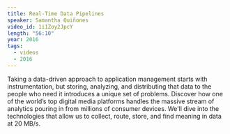 ```yaml
---
title: Real-Time Data Pipelines
speaker: Samantha Quiñones
video_id: 1i1Zoy2JpcY
length: "56:10"
year: 2016
tags:
  - videos
  - 2016
---
```


Taking a data-driven approach to application management starts with instrumentation, but storing, analyzing, and distributing that data to the people who need it introduces a unique set of problems. Discover how one of the world’s top digital media platforms handles the massive stream of analytics pouring in from millions of consumer devices. We'll dive into the technologies that allow us to collect, route, store, and find meaning in data at 20 MB/s.

